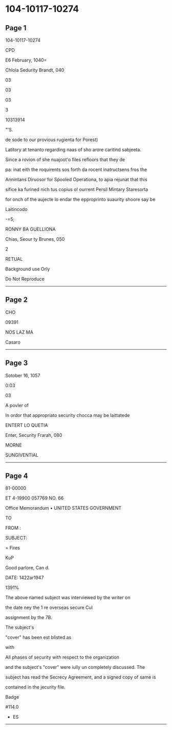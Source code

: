 # 104-10117-10274

## Page 1

104-10117-10274

CPD

E6 February, 1040=

Chlola Sedurity Brandt, 040

03

03

03

3

10313914

"'S.

de sode to our provious rugienta for Porest)

Latitory at tenanto regarding naas of sho arore caritind sabjeeta.

Since a rovion of she nuajoot'o files refloors that they de

pa: inat eith the roquirents sos forth da rocent inatructsens fros the

Annintans Diruosor for Spooled Operationa, to apia rejunat that this

sifice ka furined nich tus copius o! ourrent Persil Mintary Staresorta

for onch of the aujecte lo endar the epproprinto suaurity shoore say be

Laitincodo

-=5;

RONNY BA GUELLIONA

Chias, Seour ty Brunes, 050

2

RETUAL

Background use Orly

Do Not Reproduce

---

## Page 2

CHO

09391

NOS LAZ MA

Casaro

---

## Page 3

Sotober 16, 1057

0:03

03

A povler of

In ordor that appropriato security chocca may be laittatede

ENTERT LO QUETIA

Enter, Security Frarah, 080

MORNE

SUNGIVENTIAL

---

## Page 4

81-00000

ET 4-19900 057769 NO. 66

Office Memorandum • UNITED STATES GOVERNMENT

TO

FROM :

SUBJECT:

= Fires

KuP

Good parlore, Can d.

DATE: 1422ar1947

1391%

The above named subject was interviewed by the writer on

the date ney the 1 re overseas secure Cul

assignment by the 7B.

The subject's

"cover" has been est blisted as

with

All phases of security with respect to the organization

and the subject's "cover" were iully un completely discussed. The

subject has read the Secrecy Agreement, and a signed copy of same is

contained in the jecurity file.

Badge

#114.0

- ES

---


